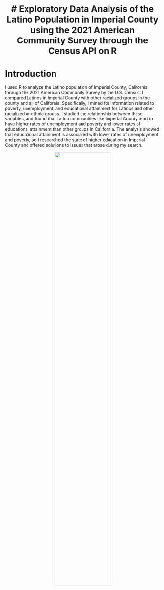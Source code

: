 # <p align="center"> # Exploratory Data Analysis of the Latino Population in Imperial County using the 2021 American Community Survey through the Census API on R </p>

# Introduction 

I used R to analyze the Latino population of Imperial County, California through the 2021 American Community Survey by the U.S. Census. I compared Latinos in Imperial County with other racialized groups in the county and all of California. Specifically, I mined for information related to poverty, unemployment, and educational attainment for Latinos and other racialized or ethnic groups. I studied the relationship between these variables, and found that Latino communities like Imperial County tend to have higher rates of unemployment and poverty and lower rates of educational attainment than other groups in California. The analysis showed that educational attainment is associated with lower rates of unemployment and poverty, so I researched the state of higher education in Imperial County and offered solutions to issues that arose during my search.


<p align="center"><img src="https://github.com/daliarod96/Census-api-EDA/assets/79605544/bf5acde6-e7d1-4f66-bd09-a83abba698f5" width="60%" height="60%" class="center"></p>

